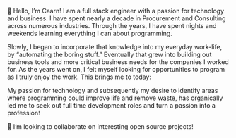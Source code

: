 👋 Hello, I’m Caarn! I am a full stack engineer with a passion for technology and business. I have spent nearly a decade in Procurement and Consulting across numerous industries. Through the years, I have spent nights and weekends learning everything I can about programming.


Slowly, I began to incorporate that knowledge into my everyday work-life, by “automating the boring stuff.” Eventually that grew into building out business tools and more critical business needs for the companies I worked for. As the years went on, I felt myself looking for opportunities to program as I truly enjoy the work. This brings me to today:


My passion for technology and subsequently my desire to identify areas where programming could improve life and remove waste, has organically led me to seek out full time development roles and turn a passion into a profession!


💞️ I’m looking to collaborate on interesting open source projects!

<!---
CaarnHeir/CaarnHeir is a ✨ special ✨ repository because its `README.md` (this file) appears on your GitHub profile.
You can click the Preview link to take a look at your changes.
--->
